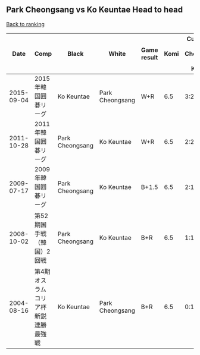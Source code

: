## Park Cheongsang vs Ko Keuntae Head to head

[Back to ranking](../../index.md)




| **Date** | **Comp** | **Black** | **White** | **Game result** | **Komi** | **Cumulative Park Cheongsang vs Ko Keuntae** | **Park Cheongsang streak** | **Ko Keuntae streak** | 
| --- | --- | --- | --- | --- | --- | --- | --- | --- |
| 2015-09-04 | 2015年韓国囲碁リーグ | Ko Keuntae | Park Cheongsang | W+R | 6.5 | 3:2 | 1 | 0 | 
| 2011-10-28 | 2011年韓国囲碁リーグ | Park Cheongsang | Ko Keuntae | W+R | 6.5 | 2:2 | 0 | 1 | 
| 2009-07-17 | 2009年韓国囲碁リーグ | Park Cheongsang | Ko Keuntae | B+1.5 | 6.5 | 2:1 | 2 | 0 | 
| 2008-10-02 | 第52期国手戦（韓国）2回戦 | Park Cheongsang | Ko Keuntae | B+R | 6.5 | 1:1 | 1 | 0 | 
| 2004-08-16 | 第4期オスラムコリア杯新鋭連勝最強戦 | Ko Keuntae | Park Cheongsang | B+R | 6.5 | 0:1 | 0 | 1 |




